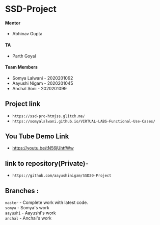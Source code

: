 # SSD-Project
#### Mentor
* Abhinav Gupta

#### TA

* Parth Goyal

#### Team Members
* Somya Lalwani - 2020201092
* Aayushi Nigam - 2020201045
* Anchal Soni - 2020201099

## Project link
* `https://ssd-pro-htmjss.glitch.me/`
* `https://somyalalwani.github.io/VIRTUAL-LABS-Functional-Use-Cases/`

## You Tube Demo Link
* https://youtu.be/tN56jUhtfWw

## link to repository(Private)- 
* `https://github.com/aayushinigam/SSD20-Project`

## Branches :
`master` - Complete work with latest code. <br/> 
`somya` - Somya's work  <br/> 
`aayushi` - Aayushi's work  <br/> 
`anchal` - Anchal's work  <br/> 

